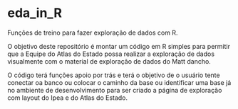 # eda_in_R

Funções de treino para fazer exploração de dados com R.

O objetivo deste repositório é montar um código em R simples para permitir que a Equipe do Atlas do Estado possa realizar a exploração de dados visualmente com o material de exploração de dados do Matt dancho.

O código terá funções apoio por trás e terá o objetivo de o usuário tente conectar oa banco ou colocar o caminho da base ou identificar uma base já no ambiente de desenvolvimento para ser criado a página de exploração com layout do Ipea e do Atlas do Estado.
